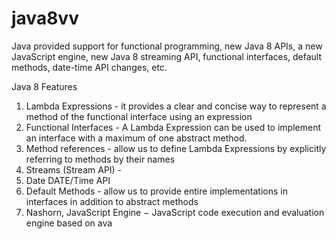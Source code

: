 # java8vv

Java provided support for functional programming, new Java 8 APIs, a new JavaScript engine, new Java 8 streaming API, functional interfaces, default methods, date-time API changes, etc.

Java 8 Features

1. Lambda Expressions - it provides a clear and concise way to represent a method of the functional interface using an expression
2. Functional Interfaces - A Lambda Expression can be used to implement an interface with a maximum of one abstract method.
3. Method references - allow us to define Lambda Expressions by explicitly referring to methods by their names
4. Streams (Stream API) -
5. Date DATE/Time API
6. Default Methods - allow us to provide entire implementations in interfaces in addition to abstract methods
7. Nashorn, JavaScript Engine − JavaScript code execution and evaluation engine based on ava
